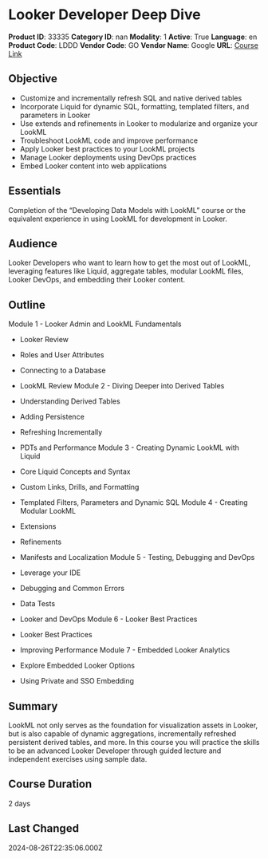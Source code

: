 # Looker Developer Deep Dive

**Product ID**: 33335
**Category ID**: nan
**Modality**: 1
**Active**: True
**Language**: en
**Product Code**: LDDD
**Vendor Code**: GO
**Vendor Name**: Google
**URL**: [Course Link](https://www.fastlaneus.com/course/google-lddd)

## Objective
- Customize and incrementally refresh SQL and native derived tables
- Incorporate Liquid for dynamic SQL, formatting, templated filters, and parameters in Looker
- Use extends and refinements in Looker to modularize and organize your LookML
- Troubleshoot LookML code and improve performance
- Apply Looker best practices to your LookML projects
- Manage Looker deployments using DevOps practices
- Embed Looker content into web applications

## Essentials
Completion of the “Developing Data Models with LookML” course or the equivalent experience in using LookML for development in Looker.

## Audience
Looker Developers who want to learn how to get the most out of LookML, leveraging features like Liquid, aggregate tables, modular LookML files, Looker DevOps, and embedding their Looker content.

## Outline
Module 1 - Looker Admin and LookML Fundamentals


- Looker Review
- Roles and User Attributes
- Connecting to a Database
- LookML Review
Module 2 - Diving Deeper into Derived Tables


- Understanding Derived Tables
- Adding Persistence
- Refreshing Incrementally
- PDTs and Performance
Module 3 - Creating Dynamic LookML with Liquid


- Core Liquid Concepts and Syntax
- Custom Links, Drills, and Formatting
- Templated Filters, Parameters and Dynamic SQL
Module 4 - Creating Modular LookML


- Extensions
- Refinements
- Manifests and Localization
Module 5 - Testing, Debugging and DevOps


- Leverage your IDE
- Debugging and Common Errors
- Data Tests
- Looker and DevOps
Module 6 - Looker Best Practices


- Looker Best Practices
- Improving Performance
Module 7 - Embedded Looker Analytics


- Explore Embedded Looker Options
- Using Private and SSO Embedding

## Summary
LookML not only serves as the foundation for visualization assets in Looker, but is also capable of dynamic aggregations, incrementally refreshed persistent derived tables, and more. In this course you will practice the skills to be an advanced Looker Developer through guided lecture and independent exercises using sample data.

## Course Duration
2 days

## Last Changed
2024-08-26T22:35:06.000Z
